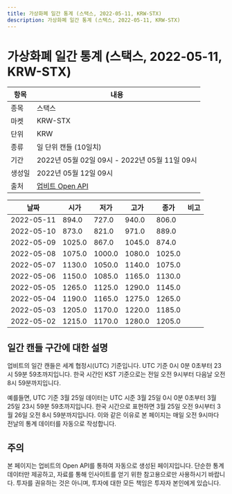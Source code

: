 ```yaml
---
title: 가상화폐 일간 통계 (스택스, 2022-05-11, KRW-STX)
description: 가상화폐 일간 통계 (스택스, 2022-05-11, KRW-STX)
---
```



가상화폐 일간 통계 (스택스, 2022-05-11, KRW-STX)
===

|항목|내용|
|--|--|
|종목|스택스|
|마켓|KRW-STX|
|단위|KRW|
|종류|일 단위 캔들 (10일치)|
|기간|2022년 05월 02일 09시 - 2022년 05월 11일 09시|
|생성일|2022년 05월 12일 09시|
|출처|[업비트 Open API](https://docs.upbit.com)|


|날짜|시가|저가|고가|종가|비고|
|--|--|--|--|--|--|
|2022-05-11|894.0|727.0|940.0|806.0|    |
|2022-05-10|873.0|821.0|971.0|889.0|    |
|2022-05-09|1025.0|867.0|1045.0|874.0|    |
|2022-05-08|1075.0|1000.0|1080.0|1025.0|    |
|2022-05-07|1130.0|1050.0|1140.0|1075.0|    |
|2022-05-06|1150.0|1085.0|1165.0|1130.0|    |
|2022-05-05|1265.0|1125.0|1290.0|1145.0|    |
|2022-05-04|1190.0|1165.0|1275.0|1265.0|    |
|2022-05-03|1205.0|1170.0|1220.0|1185.0|    |
|2022-05-02|1215.0|1170.0|1280.0|1205.0|    |


일간 캔들 구간에 대한 설명
---


업비트의 일간 캔들은 세계 협정시(UTC) 기준입니다. 
UTC 기준 0시 0분 0초부터 23시 59분 59초까지입니다. 
한국 시간인 KST 기준으로는 전일 오전 9시부터 다음날 오전 8시 59분까지입니다. 


예를들면, UTC 기준 3월 25일 데이터는 UTC 시준 3월 25일 0시 0분 0초부터 3월 25일 23시 59분 59초까지입니다. 
한국 시간으로 표현하면 3월 25일 오전 9시부터 3월 26일 오전 8시 59분까지입니다. 
이와 같은 이유로 본 페이지는 매일 오전 9시마다 전날의 통계 데이터를 자동으로 작성합니다. 


주의
---


본 페이지는 업비트의 Open API를 통하여 자동으로 생성된 페이지입니다. 
단순한 통계 데이터만 제공하고, 자료를 통해 인사이트를 얻기 위한 참고용으로만 사용하시기 바랍니다. 
투자를 권유하는 것은 아니며, 투자에 대한 모든 책임은 투자자 본인에게 있습니다. 
